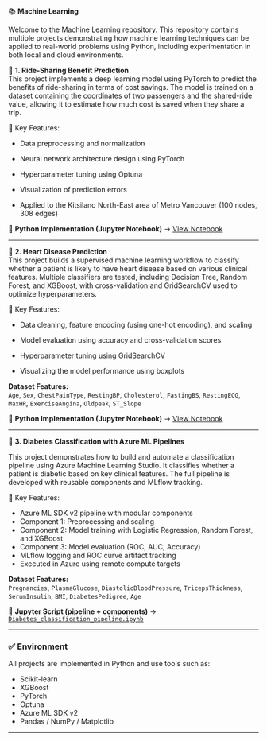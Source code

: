 📚 **Machine Learning**

Welcome to the Machine Learning repository. This repository contains multiple projects demonstrating how machine learning techniques can be applied to real-world problems using Python, including experimentation in both local and cloud environments.


🔗 **1. Ride-Sharing Benefit Prediction**  
This project implements a deep learning model using PyTorch to predict the benefits of ride-sharing in terms of cost savings. The model is trained on a dataset containing the coordinates of two passengers and the shared-ride value, allowing it to estimate how much cost is saved when they share a trip. 

🧪 Key Features:

- Data preprocessing and normalization

- Neural network architecture design using PyTorch

- Hyperparameter tuning using Optuna

- Visualization of prediction errors

- Applied to the Kitsilano North-East area of Metro Vancouver (100 nodes, 308 edges)  

🐍 **Python Implementation (Jupyter Notebook)** → [View Notebook](https://github.com/baharaghababaei/Machine_learning/blob/main/docs/ride_sharing_prediction/Kitsilano_East.ipynb) 

---

🔗 **2. Heart Disease Prediction**  
This project builds a supervised machine learning workflow to classify whether a patient is likely to have heart disease based on various clinical features.
Multiple classifiers are tested, including Decision Tree, Random Forest, and XGBoost, with cross-validation and GridSearchCV used to optimize hyperparameters.

🧪 Key Features:

- Data cleaning, feature encoding (using one-hot encoding), and scaling

- Model evaluation using accuracy and cross-validation scores

- Hyperparameter tuning using GridSearchCV

- Visualizing the model performance using boxplots

**Dataset Features:**  
`Age`, `Sex`, `ChestPainType`, `RestingBP`, `Cholesterol`, `FastingBS`, `RestingECG`, `MaxHR`, `ExerciseAngina`, `Oldpeak`, `ST_Slope`

🐍 **Python Implementation (Jupyter Notebook)** → [View Notebook](https://github.com/baharaghababaei/Machine_learning/blob/main/docs/Heart_disease_classification/Heart_Disease_Prediction.ipynb)    

---

🔗 **3. Diabetes Classification with Azure ML Pipelines**  

This project demonstrates how to build and automate a classification pipeline using Azure Machine Learning Studio. It classifies whether a patient is diabetic based on key clinical features. The full pipeline is developed with reusable components and MLflow tracking.

🧪 Key Features:
- Azure ML SDK v2 pipeline with modular components  
- Component 1: Preprocessing and scaling  
- Component 2: Model training with Logistic Regression, Random Forest, and XGBoost  
- Component 3: Model evaluation (ROC, AUC, Accuracy)  
- MLflow logging and ROC curve artifact tracking  
- Executed in Azure using remote compute targets  

**Dataset Features:**  
`Pregnancies`, `PlasmaGlucose`, `DiastolicBloodPressure`, `TricepsThickness`, `SerumInsulin`, `BMI`, `DiabetesPedigree`, `Age`

🐍 **Jupyter Script (pipeline + components)** → [`Diabetes_classification_pipeline.ipynb`](https://github.com/baharaghababaei/Machine_learning/blob/main/docs/diabetes_pipeline_Azure/Diabetes_classification_pipeline.ipynb)

---

### ✅ Environment

All projects are implemented in Python and use tools such as:
- Scikit-learn
- XGBoost
- PyTorch
- Optuna
- Azure ML SDK v2
- Pandas / NumPy / Matplotlib

---
